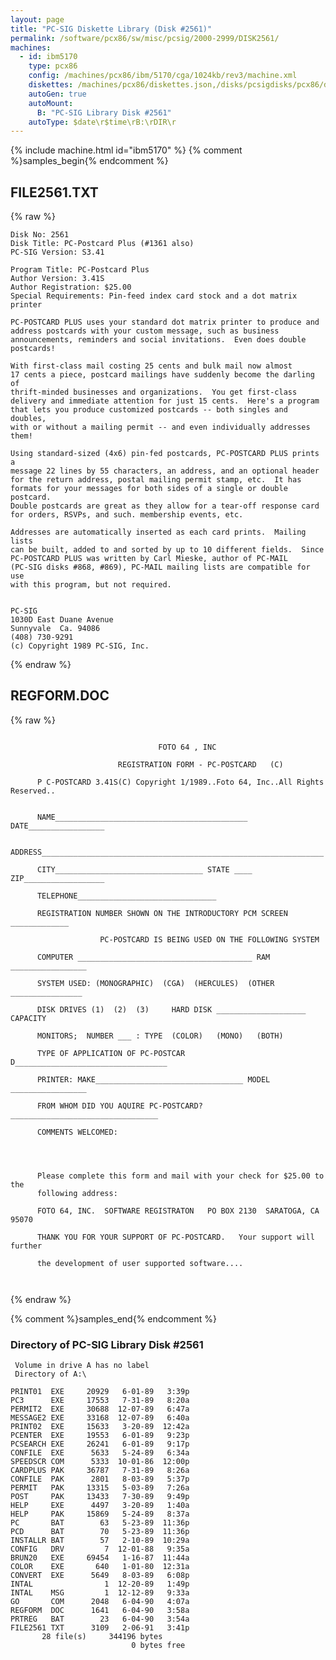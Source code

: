 ```yaml
---
layout: page
title: "PC-SIG Diskette Library (Disk #2561)"
permalink: /software/pcx86/sw/misc/pcsig/2000-2999/DISK2561/
machines:
  - id: ibm5170
    type: pcx86
    config: /machines/pcx86/ibm/5170/cga/1024kb/rev3/machine.xml
    diskettes: /machines/pcx86/diskettes.json,/disks/pcsigdisks/pcx86/diskettes.json
    autoGen: true
    autoMount:
      B: "PC-SIG Library Disk #2561"
    autoType: $date\r$time\rB:\rDIR\r
---
```


{% include machine.html id="ibm5170" %}
{% comment %}samples_begin{% endcomment %}

## FILE2561.TXT

{% raw %}
```
Disk No: 2561                                                           
Disk Title: PC-Postcard Plus (#1361 also)                               
PC-SIG Version: S3.41                                                   
                                                                        
Program Title: PC-Postcard Plus                                         
Author Version: 3.41S                                                   
Author Registration: $25.00                                             
Special Requirements: Pin-feed index card stock and a dot matrix printer
                                                                        
PC-POSTCARD PLUS uses your standard dot matrix printer to produce and   
address postcards with your custom message, such as business            
announcements, reminders and social invitations.  Even does double      
postcards!                                                              
                                                                        
With first-class mail costing 25 cents and bulk mail now almost         
17 cents a piece, postcard mailings have suddenly become the darling of 
thrift-minded businesses and organizations.  You get first-class        
delivery and immediate attention for just 15 cents.  Here's a program   
that lets you produce customized postcards -- both singles and doubles, 
with or without a mailing permit -- and even individually addresses     
them!                                                                   
                                                                        
Using standard-sized (4x6) pin-fed postcards, PC-POSTCARD PLUS prints a 
message 22 lines by 55 characters, an address, and an optional header   
for the return address, postal mailing permit stamp, etc.  It has       
formats for your messages for both sides of a single or double          
postcard.                                                               
Double postcards are great as they allow for a tear-off response card   
for orders, RSVPs, and such. membership events, etc.                    
                                                                        
Addresses are automatically inserted as each card prints.  Mailing lists
can be built, added to and sorted by up to 10 different fields.  Since  
PC-POSTCARD PLUS was written by Carl Mieske, author of PC-MAIL          
(PC-SIG disks #868, #869), PC-MAIL mailing lists are compatible for use 
with this program, but not required.                                    
                                                                        
                                                                        
PC-SIG                                                                  
1030D East Duane Avenue                                                 
Sunnyvale  Ca. 94086                                                    
(408) 730-9291                                                          
(c) Copyright 1989 PC-SIG, Inc.                                         
```
{% endraw %}

## REGFORM.DOC

{% raw %}
```

                                 FOTO 64 , INC

                        REGISTRATION FORM - PC-POSTCARD   (C)

      P C-POSTCARD 3.41S(C) Copyright 1/1989..Foto 64, Inc..All Rights Reserved..


      NAME___________________________________________  DATE_________________

      ADDRESS_______________________________________________________________

      CITY_________________________________ STATE ____ ZIP__________________

      TELEPHONE_______________________________  
      
      REGISTRATION NUMBER SHOWN ON THE INTRODUCTORY PCM SCREEN _____________

                    PC-POSTCARD IS BEING USED ON THE FOLLOWING SYSTEM
     
      COMPUTER _______________________________________ RAM _________________

      SYSTEM USED: (MONOGRAPHIC)  (CGA)  (HERCULES)  (OTHER ________________

      DISK DRIVES (1)  (2)  (3)     HARD DISK ____________________ CAPACITY

      MONITORS;  NUMBER ___ : TYPE  (COLOR)   (MONO)   (BOTH)

      TYPE OF APPLICATION OF PC-POSTCAR  D__________________________________

      PRINTER: MAKE_________________________________ MODEL _________________

      FROM WHOM DID YOU AQUIRE PC-POSTCARD?_________________________________

      COMMENTS WELCOMED:




      Please complete this form and mail with your check for $25.00 to the 
      following address:   
                      
      FOTO 64, INC.  SOFTWARE REGISTRATON   PO BOX 2130  SARATOGA, CA  95070
          
      THANK YOU FOR YOUR SUPPORT OF PC-POSTCARD.   Your support will further 
      
      the development of user supported software....    

                                

```
{% endraw %}

{% comment %}samples_end{% endcomment %}

### Directory of PC-SIG Library Disk #2561

     Volume in drive A has no label
     Directory of A:\

    PRINT01  EXE     20929   6-01-89   3:39p
    PC3      EXE     17553   7-31-89   8:20a
    PERMIT2  EXE     30688  12-07-89   6:47a
    MESSAGE2 EXE     33168  12-07-89   6:40a
    PRINT02  EXE     15633   3-20-89  12:42a
    PCENTER  EXE     19553   6-01-89   9:23p
    PCSEARCH EXE     26241   6-01-89   9:17p
    CONFILE  EXE      5633   5-24-89   6:34a
    SPEEDSCR COM      5333  10-01-86  12:00p
    CARDPLUS PAK     36787   7-31-89   8:26a
    CONFILE  PAK      2801   8-03-89   5:37p
    PERMIT   PAK     13315   5-03-89   7:26a
    POST     PAK     13433   7-30-89   9:49p
    HELP     EXE      4497   3-20-89   1:40a
    HELP     PAK     15869   5-24-89   8:37a
    PC       BAT        63   5-23-89  11:36p
    PCD      BAT        70   5-23-89  11:36p
    INSTALLR BAT        57   2-10-89  10:29a
    CONFIG   DRV         7  12-01-88   9:35a
    BRUN20   EXE     69454   1-16-87  11:44a
    COLOR    EXE       640   1-01-80  12:31a
    CONVERT  EXE      5649   8-03-89   6:08p
    INTAL                1  12-20-89   1:49p
    INTAL    MSG         1  12-12-89   9:33a
    GO       COM      2048   6-04-90   4:07a
    REGFORM  DOC      1641   6-04-90   3:58a
    PRTREG   BAT        23   6-04-90   3:54a
    FILE2561 TXT      3109   2-06-91   3:41p
           28 file(s)     344196 bytes
                               0 bytes free
